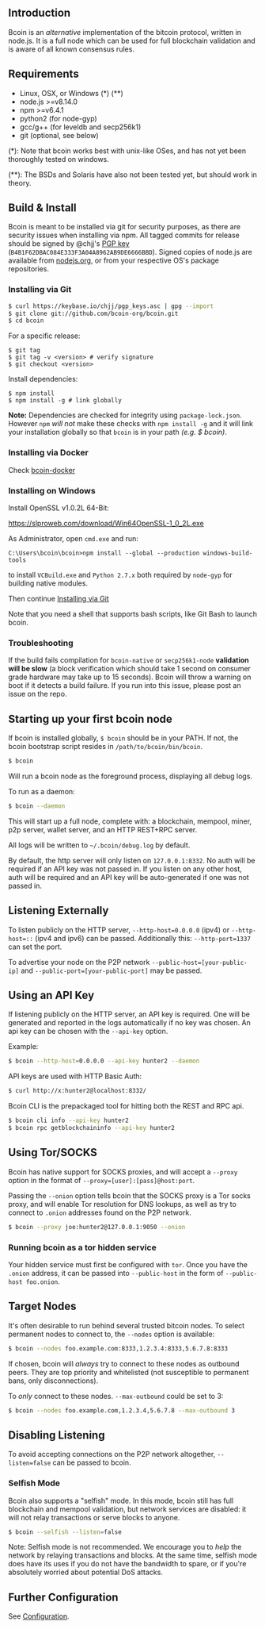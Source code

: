 ## Introduction

Bcoin is an _alternative_ implementation of the bitcoin protocol, written in node.js. It is a full node which can be used for full blockchain validation and is aware of all known consensus rules.

## Requirements

- Linux, OSX, or Windows (\*) (\*\*)
- node.js >=v8.14.0
- npm >=v6.4.1
- python2 (for node-gyp)
- gcc/g++ (for leveldb and secp256k1)
- git (optional, see below)

(\*): Note that bcoin works best with unix-like OSes, and has not yet been thoroughly tested on windows.

(\*\*): The BSDs and Solaris have also not been tested yet, but should work in theory.

## Build & Install

Bcoin is meant to be installed via git for security purposes, as there are security issues when installing via npm. All tagged commits for release should be signed by @chjj's [PGP key][keybase] (`B4B1F62DBAC084E333F3A04A8962AB9DE6666BBD`). Signed copies of node.js are available from [nodejs.org][node], or from your respective OS's package repositories.

### Installing via Git

``` bash
$ curl https://keybase.io/chjj/pgp_keys.asc | gpg --import
$ git clone git://github.com/bcoin-org/bcoin.git
$ cd bcoin
```

For a specific release:
```
$ git tag
$ git tag -v <version> # verify signature
$ git checkout <version>
```

Install dependencies:
```
$ npm install
$ npm install -g # link globally
```
**Note:** Dependencies are checked for integrity using `package-lock.json`. However `npm` _will not_ make these checks with `npm install -g` and it will link your installation globally so that `bcoin` is in your path _(e.g. $ bcoin)_.

### Installing via Docker

Check [bcoin-docker](https://github.com/bcoin-org/bcoin-docker)

### Installing on Windows

Install OpenSSL v1.0.2L 64-Bit:

https://slproweb.com/download/Win64OpenSSL-1_0_2L.exe

As Administrator, open `cmd.exe` and run:

```console
C:\Users\bcoin\bcoin>npm install --global --production windows-build-tools
```

to install `VCBuild.exe` and `Python 2.7.x` both required by `node-gyp`
for building native modules.

Then continue [Installing via Git](#installing-via-git)

Note that you need a shell that supports bash scripts, like Git Bash to launch
bcoin.

### Troubleshooting

If the build fails compilation for `bcoin-native` or `secp256k1-node` __validation will be slow__ (a block verification which should take 1 second on consumer grade hardware may take up to 15 seconds). Bcoin will throw a warning on boot if it detects a build failure. If you run into this issue, please post an issue on the repo.

## Starting up your first bcoin node

If bcoin is installed globally, `$ bcoin` should be in your PATH. If not, the bcoin bootstrap script resides in `/path/to/bcoin/bin/bcoin`.

``` bash
$ bcoin
```

Will run a bcoin node as the foreground process, displaying all debug logs.

To run as a daemon:

``` bash
$ bcoin --daemon
```

This will start up a full node, complete with: a blockchain, mempool, miner, p2p server, wallet server, and an HTTP REST+RPC server.

All logs will be written to `~/.bcoin/debug.log` by default.

By default, the http server will only listen on `127.0.0.1:8332`. No auth will be required if an API key was not passed in. If you listen on any other host, auth will be required and an API key will be auto-generated if one was not passed in.

## Listening Externally

To listen publicly on the HTTP server, `--http-host=0.0.0.0` (ipv4) or `--http-host=::` (ipv4 and ipv6) can be passed. Additionally this: `--http-port=1337` can set the port.

To advertise your node on the P2P network `--public-host=[your-public-ip]` and `--public-port=[your-public-port]` may be passed.

## Using an API Key

If listening publicly on the HTTP server, an API key is required. One will be generated and reported in the logs automatically if no key was chosen. An api key can be chosen with the `--api-key` option.

Example:

``` bash
$ bcoin --http-host=0.0.0.0 --api-key hunter2 --daemon
```

API keys are used with HTTP Basic Auth:

``` bash
$ curl http://x:hunter2@localhost:8332/
```

Bcoin CLI is the prepackaged tool for hitting both the REST and RPC api.

``` bash
$ bcoin cli info --api-key hunter2
$ bcoin rpc getblockchaininfo --api-key hunter2
```

## Using Tor/SOCKS

Bcoin has native support for SOCKS proxies, and will accept a `--proxy` option in the format of `--proxy=[user]:[pass]@host:port`.

Passing the `--onion` option tells bcoin that the SOCKS proxy is a Tor socks proxy, and will enable Tor resolution for DNS lookups, as well as try to connect to `.onion` addresses found on the P2P network.

``` bash
$ bcoin --proxy joe:hunter2@127.0.0.1:9050 --onion
```

### Running bcoin as a tor hidden service

Your hidden service must first be configured with `tor`. Once you have the `.onion` address, it can be passed into `--public-host` in the form of `--public-host foo.onion`.

## Target Nodes

It's often desirable to run behind several trusted bitcoin nodes. To select permanent nodes to connect to, the `--nodes` option is available:

``` bash
$ bcoin --nodes foo.example.com:8333,1.2.3.4:8333,5.6.7.8:8333
```

If chosen, bcoin will _always_ try to connect to these nodes as outbound peers. They are top priority and whitelisted (not susceptible to permanent bans, only disconnections).

To _only_ connect to these nodes. `--max-outbound` could be set to 3:

``` bash
$ bcoin --nodes foo.example.com,1.2.3.4,5.6.7.8 --max-outbound 3
```

## Disabling Listening

To avoid accepting connections on the P2P network altogether, `--listen=false` can be passed to bcoin.

### Selfish Mode

Bcoin also supports a "selfish" mode. In this mode, bcoin still has full blockchain and mempool validation, but network services are disabled: it will not relay transactions or serve blocks to anyone.

``` bash
$ bcoin --selfish --listen=false
```

Note: Selfish mode is not recommended. We encourage you to _help_ the network by relaying transactions and blocks. At the same time, selfish mode does have its uses if you do not have the bandwidth to spare, or if you're absolutely worried about potential DoS attacks.

## Further Configuration

See [Configuration][configuration].

[keybase]: https://keybase.io/chjj#show-public
[node]: https://nodejs.org/dist/v7.5.0/
[configuration]: Configuration.md
